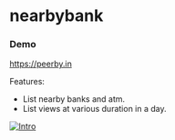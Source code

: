 # nearbybank
### Demo
<a href="https://peerby.in">https://peerby.in</a>

Features:
- List nearby banks and atm.
- List views at various duration in a day.

[![Intro](http://img.youtube.com/vi/Vk9iUOYlK84/0.jpg)](https://m.youtube.com/watch?v=Vk9iUOYlK84)

